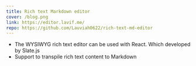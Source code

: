 ```yaml
---
title: Rich text Markdown editor
cover: /blog.png
link: https://editor.lavif.me/
repo: https://github.com/Lauviah0622/rich-text-md-editor
---
```


- The WYSIWYG rich text editor can be used with React. Which developed by Slate.js
- Support to transpile rich text content to Markdown
